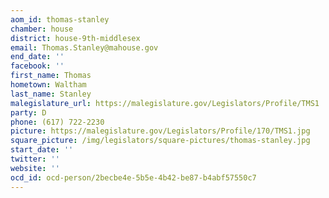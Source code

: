 ```yaml
---
aom_id: thomas-stanley
chamber: house
district: house-9th-middlesex
email: Thomas.Stanley@mahouse.gov
end_date: ''
facebook: ''
first_name: Thomas
hometown: Waltham
last_name: Stanley
malegislature_url: https://malegislature.gov/Legislators/Profile/TMS1
party: D
phone: (617) 722-2230
picture: https://malegislature.gov/Legislators/Profile/170/TMS1.jpg
square_picture: /img/legislators/square-pictures/thomas-stanley.jpg
start_date: ''
twitter: ''
website: ''
ocd_id: ocd-person/2becbe4e-5b5e-4b42-be87-b4abf57550c7
---
```

